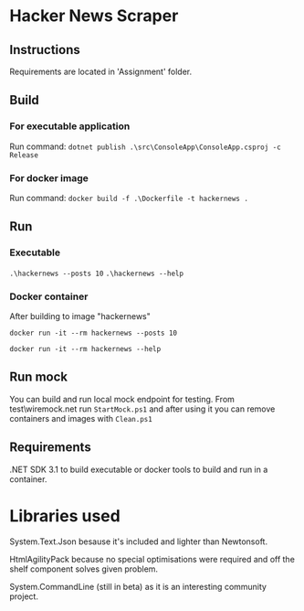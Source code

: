 # Hacker News Scraper

## Instructions

Requirements are located in 'Assignment' folder.

## Build

### For executable application

Run command: `dotnet publish .\src\ConsoleApp\ConsoleApp.csproj -c Release`

### For docker image

Run command: `docker build -f .\Dockerfile -t hackernews .`

## Run

### Executable

`.\hackernews --posts 10`
`.\hackernews --help`

### Docker container

After building to image "hackernews"

`docker run -it --rm hackernews --posts 10`

`docker run -it --rm hackernews --help`

## Run mock

You can build and run local mock endpoint for testing.
From test\wiremock.net run `StartMock.ps1` and after using it you can remove containers and images with `Clean.ps1`

## Requirements

.NET SDK 3.1 to build executable or docker tools to build and run in a container.

# Libraries used

System.Text.Json besause it's included and lighter than Newtonsoft.

HtmlAgilityPack because no special optimisations were required and off the shelf component solves given problem.

System.CommandLine (still in beta) as it is an interesting community project.